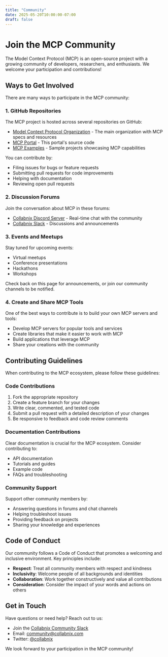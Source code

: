 ```yaml
---
title: "Community"
date: 2025-05-20T10:00:00-07:00
draft: false
---
```


# Join the MCP Community

The Model Context Protocol (MCP) is an open-source project with a growing community of developers, researchers, and enthusiasts. We welcome your participation and contributions!

## Ways to Get Involved

There are many ways to participate in the MCP community:

### 1. GitHub Repositories

The MCP project is hosted across several repositories on GitHub:

- [Model Context Protocol Organization](https://github.com/modelcontextprotocol) - The main organization with MCP specs and resources
- [MCP Portal](https://github.com/collabnix/mcp-portal) - This portal's source code
- [MCP Examples](https://github.com/modelcontextprotocol/examples) - Sample projects showcasing MCP capabilities

You can contribute by:
- Filing issues for bugs or feature requests
- Submitting pull requests for code improvements
- Helping with documentation
- Reviewing open pull requests

### 2. Discussion Forums

Join the conversation about MCP in these forums:

- [Collabnix Discord Server](https://discord.gg/collabnix) - Real-time chat with the community
- [Collabnix Slack](https://launchpass.com/collabnix) - Discussions and announcements

### 3. Events and Meetups

Stay tuned for upcoming events:

- Virtual meetups
- Conference presentations
- Hackathons
- Workshops

Check back on this page for announcements, or join our community channels to be notified.

### 4. Create and Share MCP Tools

One of the best ways to contribute is to build your own MCP servers and tools:

- Develop MCP servers for popular tools and services
- Create libraries that make it easier to work with MCP
- Build applications that leverage MCP
- Share your creations with the community

## Contributing Guidelines

When contributing to the MCP ecosystem, please follow these guidelines:

### Code Contributions

1. Fork the appropriate repository
2. Create a feature branch for your changes
3. Write clear, commented, and tested code
4. Submit a pull request with a detailed description of your changes
5. Be responsive to feedback and code review comments

### Documentation Contributions

Clear documentation is crucial for the MCP ecosystem. Consider contributing to:

- API documentation
- Tutorials and guides
- Example code
- FAQs and troubleshooting

### Community Support

Support other community members by:

- Answering questions in forums and chat channels
- Helping troubleshoot issues
- Providing feedback on projects
- Sharing your knowledge and experiences

## Code of Conduct

Our community follows a Code of Conduct that promotes a welcoming and inclusive environment. Key principles include:

- **Respect**: Treat all community members with respect and kindness
- **Inclusivity**: Welcome people of all backgrounds and identities
- **Collaboration**: Work together constructively and value all contributions
- **Consideration**: Consider the impact of your words and actions on others

## Get in Touch

Have questions or need help? Reach out to us:

- Join the [Collabnix Community Slack](https://launchpass.com/collabnix)
- Email: community@collabnix.com
- Twitter: [@collabnix](https://twitter.com/collabnix)

We look forward to your participation in the MCP community!

